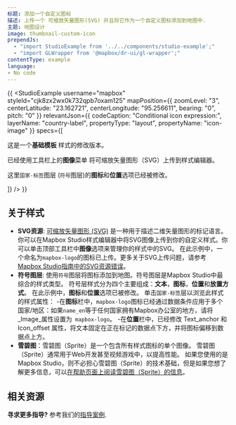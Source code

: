 ```yaml
---
标题: 添加一个自定义图标
描述: 上传一个 可缩放矢量图形(SVG) 并且将它作为一个自定义图标添加到地图中.
主题: 地图设计
image: thumbnail-custom-icon
prependJs:
  - "import StudioExample from '../../components/studio-example';"
  - "import GLWrapper from '@mapbox/dr-ui/gl-wrapper';"
contentType: example
language:
- No code
---
```


{{
<GLWrapper>
  <StudioExample
    username="mapbox"
    styleId="cjk8zx2wx0k732qpb7oxam125"
    mapPosition={{
      zoomLevel: "3",
      centerLatitude: "23.162721",
      centerLongitude: "95.256611",
      bearing: "0",
      pitch: "0"
    }}
    relevantJson={{
      codeCaption: "Conditional icon expression:",
      layerName: "country-label",
      propertyType: "layout",
      propertyName: "icon-image"
    }}
    specs={[
      <p>这是一个<strong>基础模板</strong> 样式的修改版本。</p>
      <p>已经使用工具栏上的<strong>图像</strong>菜单 将可缩放矢量图形（SVG）上传到样式编辑器。</p>
      <p>这里<code>国家-标签</code>图层 (<code>符号</code>图层)的<strong>图标</strong>和<strong>位置</strong>选项已经被修改。</p>
    ]}
  />
</GLWrapper>
}}

## 关于样式

- **SVG资源**: [可缩放矢量图形 (SVG)](https://developer.mozilla.org/en-US/docs/Web/SVG) 是一种用于描述二维矢量图形的标记语言。你可以在Mapbox Studio样式编辑器中将SVG图像上传到你的自定义样式。你可以单击顶部工具栏中**图像**选项来管理你的样式中的SVG。 在此示例中，一个命名为`mapbox-logo`的图标已上传。更多关于SVG上传问题，请参考[Mapbox Studio指南中的SVG资源错误](https://docs.mapbox.com/help/troubleshooting/studio-svg-upload-errors/)。
- **符号图层**: 使用`符号`图层将图标添加到地图。符号图层是Mapbox Studio中最综合的样式类型。 符号层样式分为四个主要组成：**文本**，**图标**，**位置**和**放置方式**。 在此示例中，**图标**和**位置**选项已被修改。
单击`国家-标签`层以浏览此样式的样式属性：
     -在**图标**栏中，`mapbox-logo`图标已经通过数据条件应用于多个国家/地区：如果`name_en`等于任何国家拥有Mapbox办公室的地方，请将_Image_属性设置为` mapbox-logo`。
     -在**位置**栏中，已经修改 Text_anchor 和 Icon_offset 属性，将文本固定在正在标记的数据点下方，并将图标偏移到数据点上方。
- **雪碧图**：雪碧图（Sprite）是一个包含所有样式图标的单个图像。 雪碧图（Sprite）通常用于Web开发甚至视频游戏中，以提高性能。 如果您使用的是Mapbox Studio，则不必担心雪碧图（Sprite）的技术基础，但是如果您想了解更多信息，可以[在帮助页面上阅读雪碧图（Sprite）的信息](https://www.mapbox.com/help/define-sprite/)。

## 相关资源

**寻求更多指导?** 参考我们的[指导案例](https://www.mapbox.com/help/tutorials/#map-design).
